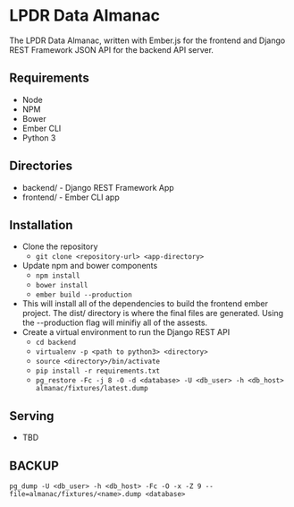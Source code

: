 # LPDR Data Almanac

The LPDR Data Almanac, written with Ember.js for the frontend and Django REST Framework JSON API for the backend API server.

## Requirements
* Node
* NPM
* Bower
* Ember CLI
* Python 3

## Directories
* backend/ - Django REST Framework App
* frontend/ - Ember CLI app

## Installation
* Clone the repository
    * `git clone <repository-url> <app-directory>`
* Update npm and bower components
    * `npm install`
    * `bower install`
    * `ember build --production`
* This will install all of the dependencies to build the frontend ember project.  The dist/ directory is where the final files are generated.  Using the --production flag will minifiy all of the assests.
* Create a virtual environment to run the Django REST API
    * `cd backend`
    * `virtualenv -p <path to python3> <directory>`
    * `source <directory>/bin/activate`
    * `pip install -r requirements.txt`
    * `pg_restore -Fc -j 8 -O -d <database> -U <db_user> -h <db_host> almanac/fixtures/latest.dump`
## Serving
* TBD

## BACKUP
 `pg_dump -U <db_user> -h <db_host> -Fc -O -x -Z 9 --file=almanac/fixtures/<name>.dump <database>`
